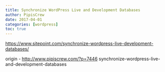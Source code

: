 ```yaml
---
title: Synchronize WordPress Live and Development Databases
author: PipisCrew
date: 2017-04-01
categories: [wordpress]
toc: true
---
```


https://www.sitepoint.com/synchronize-wordpress-live-development-databases/

origin - http://www.pipiscrew.com/?p=7446 synchronize-wordpress-live-and-development-databases